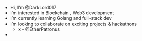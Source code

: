 - Hi, I’m @DarkLord017
- I’m interested in Blockchain , Web3 development
- I’m currently learning Golang and full-stack dev
- I’m looking to collaborate on exciting projects & hackathons
     - x - @EtherPatronus
-

<!---
DarkLord017/DarkLord017 is a ✨ special ✨ repository because its `README.md` (this file) appears on your GitHub profile.
You can click the Preview link to take a look at your changes.
--->
